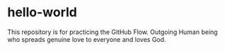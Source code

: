 # hello-world
This repository is for practicing the GitHub Flow.
Outgoing Human being who spreads genuine love to everyone and loves God.
